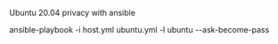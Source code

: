 Ubuntu 20.04 privacy with ansible

ansible-playbook -i host.yml ubuntu.yml -l ubuntu --ask-become-pass

